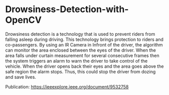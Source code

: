 # Drowsiness-Detection-with-OpenCV
Drowsiness detection is a technology that is used to prevent riders from falling asleep during driving. This technology brings protection to riders and co-passengers. By using an IR Camera in Infront of the driver, the algorithm can monitor the area enclosed between the eyes of the driver. When the area falls under curtain measurement for several consecutive frames then the system triggers an alarm to warn the driver to take control of the vehicle. When the driver opens back their eyes and the area goes above the safe region the alarm stops. Thus, this could stop the driver from dozing and save lives.

Publication: https://ieeexplore.ieee.org/document/9532758

